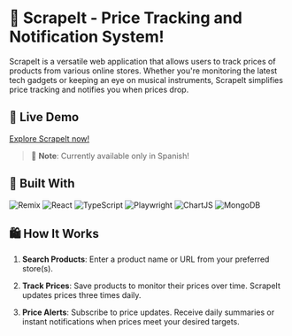# 🛒 ScrapeIt - Price Tracking and Notification System!

ScrapeIt is a versatile web application that allows users to track prices of products from various online stores. Whether you're monitoring the latest tech gadgets or keeping an eye on musical instruments, ScrapeIt simplifies price tracking and notifies you when prices drop.

## 🔗 Live Demo

[Explore ScrapeIt now!](https://www.scrapeit.pabloaviles.dev/)

> 📝 **Note**: Currently available only in Spanish!

## 🔧 Built With

![Remix](https://img.shields.io/badge/remix-%23000.svg?style=for-the-badge&logo=remix&logoColor=white) ![React](https://img.shields.io/badge/react-%2320232a.svg?style=for-the-badge&logo=react&logoColor=%2361DAFB) ![TypeScript](https://img.shields.io/badge/typescript-%23007ACC.svg?style=for-the-badge&logo=typescript&logoColor=white) ![Playwright](https://img.shields.io/badge/Playwright-45ba4b?style=for-the-badge&logo=Playwright&logoColor=white) ![ChartJS](https://img.shields.io/badge/Chart%20js-FF6384?style=for-the-badge&logo=chartdotjs&logoColor=white) ![MongoDB](https://img.shields.io/badge/MongoDB-4EA94B?style=for-the-badge&logo=mongodb&logoColor=white)

## 🛍️ How It Works

1. **Search Products**: Enter a product name or URL from your preferred store(s).

2. **Track Prices**: Save products to monitor their prices over time. ScrapeIt updates prices three times daily.

3. **Price Alerts**: Subscribe to price updates. Receive daily summaries or instant notifications when prices meet your desired targets.
